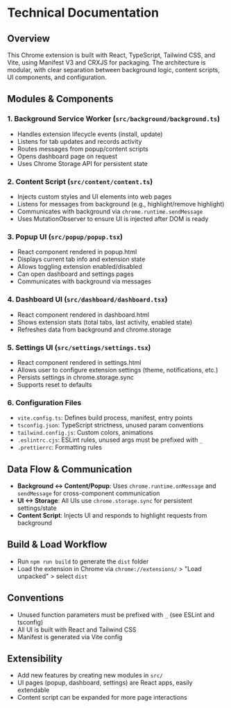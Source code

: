 # Technical Documentation

## Overview
This Chrome extension is built with React, TypeScript, Tailwind CSS, and Vite, using Manifest V3 and CRXJS for packaging. The architecture is modular, with clear separation between background logic, content scripts, UI components, and configuration.

## Modules & Components

### 1. Background Service Worker (`src/background/background.ts`)
- Handles extension lifecycle events (install, update)
- Listens for tab updates and records activity
- Routes messages from popup/content scripts
- Opens dashboard page on request
- Uses Chrome Storage API for persistent state

### 2. Content Script (`src/content/content.ts`)
- Injects custom styles and UI elements into web pages
- Listens for messages from background (e.g., highlight/remove highlight)
- Communicates with background via `chrome.runtime.sendMessage`
- Uses MutationObserver to ensure UI is injected after DOM is ready

### 3. Popup UI (`src/popup/popup.tsx`)
- React component rendered in popup.html
- Displays current tab info and extension state
- Allows toggling extension enabled/disabled
- Can open dashboard and settings pages
- Communicates with background via messages

### 4. Dashboard UI (`src/dashboard/dashboard.tsx`)
- React component rendered in dashboard.html
- Shows extension stats (total tabs, last activity, enabled state)
- Refreshes data from background and chrome.storage

### 5. Settings UI (`src/settings/settings.tsx`)
- React component rendered in settings.html
- Allows user to configure extension settings (theme, notifications, etc.)
- Persists settings in chrome.storage.sync
- Supports reset to defaults

### 6. Configuration Files
- `vite.config.ts`: Defines build process, manifest, entry points
- `tsconfig.json`: TypeScript strictness, unused param conventions
- `tailwind.config.js`: Custom colors, animations
- `.eslintrc.cjs`: ESLint rules, unused args must be prefixed with `_`
- `.prettierrc`: Formatting rules

## Data Flow & Communication
- **Background <-> Content/Popup**: Uses `chrome.runtime.onMessage` and `sendMessage` for cross-component communication
- **UI <-> Storage**: All UIs use `chrome.storage.sync` for persistent settings/state
- **Content Script**: Injects UI and responds to highlight requests from background

## Build & Load Workflow
- Run `npm run build` to generate the `dist` folder
- Load the extension in Chrome via `chrome://extensions/` > "Load unpacked" > select `dist`

## Conventions
- Unused function parameters must be prefixed with `_` (see ESLint and tsconfig)
- All UI is built with React and Tailwind CSS
- Manifest is generated via Vite config

## Extensibility
- Add new features by creating new modules in `src/`
- UI pages (popup, dashboard, settings) are React apps, easily extendable
- Content script can be expanded for more page interactions
